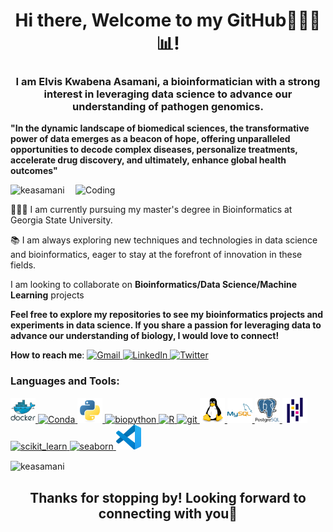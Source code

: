 <h1 align="center">Hi there, Welcome to my GitHub👨‍💻🧬📊! </h1>
<h3 align="center"> I am Elvis Kwabena Asamani, a bioinformatician with a strong interest in leveraging data science to advance our understanding of pathogen genomics.</h3> 


 **"In the dynamic landscape of biomedical sciences, the transformative power of data emerges as a beacon of hope, offering unparalleled opportunities to decode complex diseases, personalize treatments, accelerate drug discovery, and ultimately, enhance global health outcomes"**
 


<img align="right" alt="Coding" width="400" src="https://imarticus.org/blog/wp-content/uploads/2020/05/de.gif" >


<p align="left"> <img src="https://komarev.com/ghpvc/?username=keasamani&label=Profile%20views&color=0e75b6&style=flat" alt="keasamani" /> </p>




👨🏼‍🎓 I am currently pursuing my master's degree in Bioinformatics at Georgia State University.
  
📚  I am always exploring new techniques and technologies in data science and bioinformatics, eager to stay at the forefront of innovation in these fields.
 
  I am looking to collaborate on **Bioinformatics/Data Science/Machine Learning** projects

**Feel free to explore my repositories to see my bioinformatics projects and experiments in data science. If you share a passion for leveraging data to advance our understanding of biology, I would love to connect!**

**How to reach me**: <a href="mailto:elvisasamani32@gmail.com">
    <img src="https://cdn.iconscout.com/icon/free/png-256/free-google-mail-logo-icon-download-in-svg-png-gif-file-formats--gmail-productivity-apps-pack-logos-icons-8630400.png?f=webp" alt="Gmail" width="30" height="30">
  </a>
  <a href="https://linkedin.com/in/keasamani" target="_blank">
    <img src="https://raw.githubusercontent.com/rahuldkjain/github-profile-readme-generator/master/src/images/icons/Social/linked-in-alt.svg" alt="LinkedIn" width="30" height="30">
  </a> 
  <a href="https://twitter.com/data_with_elvis?s=21&t=l6zeu_edvwntmtw7fgdflg" target="_blank">
    <img src="https://raw.githubusercontent.com/rahuldkjain/github-profile-readme-generator/master/src/images/icons/Social/twitter.svg" alt="Twitter" width="30" height="30">
  </a>






<h3 align="left">Languages and Tools:</h3>
<p align="left"> <a href="https://www.docker.com/" target="_blank" rel="noreferrer"> <img src="https://raw.githubusercontent.com/devicons/devicon/master/icons/docker/docker-original-wordmark.svg" alt="docker" width="40" height="40"/> </a> 
<a href="https://docs.conda.io/en/latest/" target="_blank" rel="noreferrer"> <img src= "https://docs.crc.nd.edu/_images/conda.png" alt="Conda" width="40" height="40"/> </a>
<a href="https://www.python.org" target="_blank" rel="noreferrer"> <img src="https://raw.githubusercontent.com/devicons/devicon/master/icons/python/python-original.svg" alt="python" width="40" height="40"/> </a> 
<a href="https://biopython.org/" target="_blank" rel="noreferrer"> <img src="http://biopython.org/assets/images/biopython_logo.svg" alt="biopython" width="40" height="40"/> </a>
<a href="https://www.r-project.org/" target="_blank" rel="noreferrer"> <img src="https://www.vectorlogo.zone/logos/r-project/r-project-icon.svg" alt="R" width="40" height="40"/> </a> 
<a href="https://git-scm.com/" target="_blank" rel="noreferrer"> <img src="https://www.vectorlogo.zone/logos/git-scm/git-scm-icon.svg" alt="git" width="40" height="40"/> </a> 
<a href="https://www.linux.org/" target="_blank" rel="noreferrer"> <img src="https://raw.githubusercontent.com/devicons/devicon/master/icons/linux/linux-original.svg" alt="linux" width="40" height="40"/> </a> 
<a href="https://www.mysql.com/" target="_blank" rel="noreferrer"> <img src="https://raw.githubusercontent.com/devicons/devicon/master/icons/mysql/mysql-original-wordmark.svg" alt="mysql" width="40" height="40"/> </a>
<a href="https://www.postgresql.org" target="_blank" rel="noreferrer"> <img src="https://raw.githubusercontent.com/devicons/devicon/master/icons/postgresql/postgresql-original-wordmark.svg" alt="postgresql" width="40" height="40"/> </a>  
<a href="https://pandas.pydata.org/" target="_blank" rel="noreferrer"> <img src="https://raw.githubusercontent.com/devicons/devicon/2ae2a900d2f041da66e950e4d48052658d850630/icons/pandas/pandas-original.svg" alt="pandas" width="40" height="40"/> </a> 
<a href="https://scikit-learn.org/" target="_blank" rel="noreferrer"> <img src="https://upload.wikimedia.org/wikipedia/commons/0/05/Scikit_learn_logo_small.svg" alt="scikit_learn" width="40" height="40"/> </a> 
<a href="https://seaborn.pydata.org/" target="_blank" rel="noreferrer"> <img src="https://seaborn.pydata.org/_images/logo-mark-lightbg.svg" alt="seaborn" width="40" height="40"/> </a> 
<a href="https://code.visualstudio.com/" target="_blank" rel="noreferrer"> <img src="https://raw.githubusercontent.com/devicons/devicon/master/icons/vscode/vscode-original.svg" alt="VS Code" width="40" height="40"/> </a> </p>
<p><img align="center" src="https://github-readme-stats.vercel.app/api/top-langs?username=keasamani&show_icons=true&locale=en&layout=compact" alt="keasamani" /></p>

<h2 align="center">Thanks for stopping by! Looking forward to connecting with you🤭</h2>
